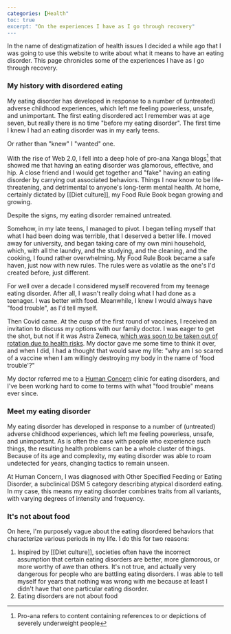 ```yaml
---
categories: [Health"
toc: true
excerpt: "On the experiences I have as I go through recovery"
---
```

In the name of destigmatization of health issues I decided a while ago that I was going to use this website to write about what it means to have an eating disorder. This page chronicles some of the experiences I have as I go through recovery.

### My history with disordered eating
My eating disorder has developed in response to a number of (untreated) adverse childhood experiences, which left me feeling powerless, unsafe, and unimportant. The first eating disordered act I remember was at age seven, but really there is no time "before my eating disorder". The first time I knew I had an eating disorder was in my early teens. 

Or rather than "knew" I "wanted" one.

With the rise of Web 2.0, I fell into a deep hole of pro-ana Xanga blogs[^1] that showed me that having an eating disorder was glamorous, effective, and hip. A close friend and I would get together and "fake" having an eating disorder by carrying out associated behaviors. Things I now know to be life-threatening, and detrimental to anyone's long-term mental health. At home, certainly dictated by [[Diet culture]], my Food Rule Book began growing and growing.

Despite the signs, my eating disorder remained untreated.

Somehow, in my late teens, I managed to pivot. I began telling myself that what I had been doing was terrible, that I deserved a better life. I moved away for university, and began taking care of my own mini household, which, with all the laundry, and the studying, and the cleaning, and the cooking, I found rather overwhelming. My Food Rule Book became a safe haven, just now with new rules. The rules were as volatile as the one's I'd created before, just different.

For well over a decade I considered myself recovered from my teenage eating disorder. After all, I wasn't really doing what I had done as a teenager. I was better with food. Meanwhile, I knew I would always have "food trouble", as I'd tell myself.

Then Covid came. At the cusp of the first round of vaccines, I received an invitation to discuss my options with our family doctor. I was eager to get the shot, but not if it was Astra Zeneca, [which was soon to be taken out of rotation due to health risks](https://en.wikipedia.org/wiki/AstraZeneca#Side-effects_2). My doctor gave me some time to think it over, and when I did, I had a thought that would save my life: "why am I so scared of a vaccine when I am willingly destroying my body in the name of 'food trouble'?"

My doctor referred me to a [Human Concern](https://humanconcern.nl/) clinic for eating disorders, and I've been working hard to come to terms with what "food trouble" means ever since.

### Meet my eating disorder
My eating disorder has developed in response to a number of (untreated) adverse childhood experiences, which left me feeling powerless, unsafe, and unimportant. As is often the case with people who experience such things, the resulting health problems can be a whole cluster of things. Because of its age and complexity, my eating disorder was able to roam undetected for years, changing tactics to remain unseen.

At Human Concern, I was diagnosed with Other Specified Feeding or Eating Disorder, a subclinical DSM 5 category describing atypical disorderd eating. In my case, this means my eating disorder combines traits from all variants, with varying degrees of intensity and frequency.

### It's not about food
On here, I'm purposely vague about the eating disordered behaviors that characterize various periods in my life. I do this for two reasons:

1. Inspired by [[Diet culture]], societies often have the incorrect assumption that certain eating disorders are better, more glamorous, or more worthy of awe than others. It's not true, and actually very dangerous for people who are battling eating disorders. I was able to tell myself for years that nothing was wrong with me because at least I didn't have that one particular eating disorder.
2. Eating disorders are not about food

[^1]: Pro-ana refers to content containing references to or depictions of severely underweight people
